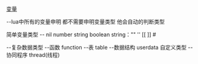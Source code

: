 [变量](file:///D:/Unity%20Lua/Lua%E8%AF%AD%E6%B3%95/Lua%E8%AF%AD%E6%B3%95/Lesson2_Variable.lua)

--lua中所有的变量申明 都不需要申明变量类型 他会自动的判断类型

简单变量类型
-- nil number string boolean
string："" '' \[[ ]]  #

--复杂数据类型
--函数 function
--表 table
--数据结构 userdata 自定义类型
--协同程序 thread(线程)